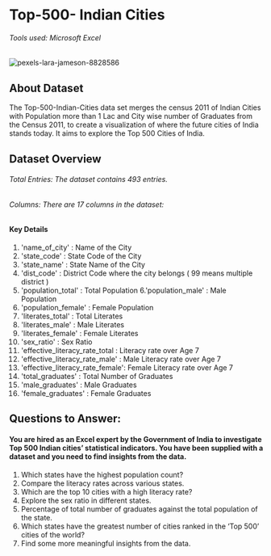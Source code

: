 # Top-500- Indian Cities
###### Tools used: Microsoft Excel
![pexels-lara-jameson-8828586](https://github.com/ishagoel840/Top-500-Indian_Cities/assets/163164421/bf394578-18b1-4a5b-94d1-bc82e1a8837d)
## About Dataset
The Top-500-Indian-Cities data set merges the census 2011 of Indian Cities with Population more than 1 Lac and City wise number of Graduates from the Census 2011, to create a visualization of where the future cities of India stands today. It aims to explore the Top 500 Cities of India.

## Dataset Overview
###### Total Entries: The dataset contains 493 entries.
###### Columns: There are 17 columns in the dataset:


#### Key Details

1. 'name_of_city'                   : Name of the City 
2. 'state_code'                     : State Code of the City
3. 'state_name'                     : State Name of the City
4. 'dist_code'                      : District Code where the city belongs ( 99 means multiple district ) 
5. 'population_total'               : Total Population
6.'population_male'                 : Male Population 
7. 'population_female'              : Female Population
8. 'literates_total'               : Total Literates
9. 'literates_male'                : Male Literates
10. 'literates_female'              : Female Literates 
11. 'sex_ratio'                     : Sex Ratio 
12. 'effective_literacy_rate_total  : Literacy rate over Age 7 
13. 'effective_literacy_rate_male'  : Male Literacy rate over Age 7 
14. 'effective_literacy_rate_female': Female Literacy rate over Age 7 
15. 'total_graduates'               : Total Number of Graduates
16. 'male_graduates'                : Male Graduates 
17. 'female_graduates'              : Female Graduates


## Questions to Answer:
#### You are hired as an Excel expert by the Government of India to investigate Top 500 Indian cities’ statistical indicators. You have been supplied with a dataset and you need to find insights from the data.

1. Which states have the highest population count?
2. Compare the literacy rates across various states.
3. Which are the top 10 cities with a high literacy rate?
4. Explore the sex ratio in different states.
5. Percentage of total number of graduates against the total population of the state.
6. Which states have the greatest number of cities ranked in the ‘Top 500’ cities of the world?
7. Find some more meaningful insights from the data.
